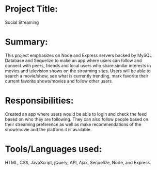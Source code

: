 # Project Title:
Social Streaming

# Summary:
This project emphasizes on Node and Express servers backed by MySQL Database and Sequelize to make an app where users can follow and connect with peers, friends and local users who share similar interests in movies and television shows on the streaming sites. Users will be able to search a movie/show, see what is currently trending, mark favorite their current favorite shows/movies and follow other users.

# Responsibilities: 
Created an app where users would be able to login and check the feed based on who they are following. They can also follow people based on their streaming preference as well as make recommendations of the show/movie and the platform it is available. 

# Tools/Languages used:
 HTML, CSS, JavaScript, jQuery, API, Ajax, Sequelize, Node, and Express. 




